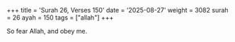 +++
title = 'Surah 26, Verses 150'
date = '2025-08-27'
weight = 3082
surah = 26
ayah = 150
tags = ["allah"]
+++

So fear Allah, and obey me.